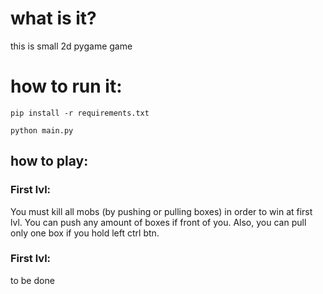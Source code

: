  # what is it?

 this is small 2d pygame game

 # how to run it:

```console
pip install -r requirements.txt

python main.py
```

## how to play:

### First lvl:

You must kill all mobs (by pushing or pulling boxes) in order to win at first lvl. You can push any amount of boxes if front of you. Also, you can pull only one box if you hold left ctrl btn.

### First lvl:

to be done